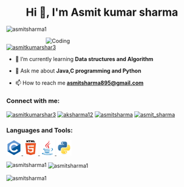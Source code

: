 

<h1 align="center">Hi 👋, I'm Asmit kumar sharma</h1>
<p align="left"> <img src="https://komarev.com/ghpvc/?username=asmitsharma1&label=Profile%20views&color=0e75b6&style=flat" alt="asmitsharma1" /> </p>
<img align="right" alt="Coding" width="400" src="https://user-images.githubusercontent.com/74038190/212749447-bfb7e725-6987-49d9-ae85-2015e3e7cc41.gif">
<p align="left"> <a href="https://twitter.com/asmitkumarshar3" target="blank"><img src="https://img.shields.io/twitter/follow/asmitkumarshar3?logo=twitter&style=for-the-badge" alt="asmitkumarshar3" /></a> </p>

- 🌱 I’m currently learning **Data structures and Algorithm**

- 💬 Ask me about **Java,C programming and Python**

- 📫 How to reach me **asmitsharma895@gmail.com**

<h3 align="left">Connect with me:</h3>
<p align="left">
<a href="https://twitter.com/asmitkumarshar3" target="blank"><img align="center" src="https://raw.githubusercontent.com/rahuldkjain/github-profile-readme-generator/master/src/images/icons/Social/twitter.svg" alt="asmitkumarshar3" height="30" width="40" /></a>
<a href="https://linkedin.com/in/aksharma12" target="blank"><img align="center" src="https://raw.githubusercontent.com/rahuldkjain/github-profile-readme-generator/master/src/images/icons/Social/linked-in-alt.svg" alt="aksharma12" height="30" width="40" /></a>
<a href="https://www.hackerrank.com/asmitsharma" target="blank"><img align="center" src="https://raw.githubusercontent.com/rahuldkjain/github-profile-readme-generator/master/src/images/icons/Social/hackerrank.svg" alt="asmitsharma" height="30" width="40" /></a>
<a href="https://www.leetcode.com/asmit_sharma" target="blank"><img align="center" src="https://raw.githubusercontent.com/rahuldkjain/github-profile-readme-generator/master/src/images/icons/Social/leet-code.svg" alt="asmit_sharma" height="30" width="40" /></a>
</p>

<h3 align="left">Languages and Tools:</h3>
<p align="left"> <a href="https://www.cprogramming.com/" target="_blank" rel="noreferrer"> <img src="https://raw.githubusercontent.com/devicons/devicon/master/icons/c/c-original.svg" alt="c" width="40" height="40"/> </a> <a href="https://www.w3.org/html/" target="_blank" rel="noreferrer"> <img src="https://raw.githubusercontent.com/devicons/devicon/master/icons/html5/html5-original-wordmark.svg" alt="html5" width="40" height="40"/> </a> <a href="https://www.java.com" target="_blank" rel="noreferrer"> <img src="https://raw.githubusercontent.com/devicons/devicon/master/icons/java/java-original.svg" alt="java" width="40" height="40"/> </a> <a href="https://www.python.org" target="_blank" rel="noreferrer"> <img src="https://raw.githubusercontent.com/devicons/devicon/master/icons/python/python-original.svg" alt="python" width="40" height="40"/> </a> </p>

<p><img align="left" src="https://github-readme-stats.vercel.app/api/top-langs?username=asmitsharma1&show_icons=true&locale=en&layout=compact" alt="asmitsharma1" /></p>

<p>&nbsp;<img align="center" src="https://github-readme-stats.vercel.app/api?username=asmitsharma1&show_icons=true&locale=en" alt="asmitsharma1" /></p>

<p><img align="center" src="https://github-readme-streak-stats.herokuapp.com/?user=asmitsharma1&" alt="asmitsharma1" /></p>


<!--
**asmitsharma1/asmitsharma1** is a ✨ _special_ ✨ repository because its `README.md` (this file) appears on your GitHub profile.

Here are some ideas to get you started:

- 🔭 I’m currently working on ...
- 🌱 I’m currently learning ...
- 👯 I’m looking to collaborate on ...
- 🤔 I’m looking for help with ...
- 💬 Ask me about ...
- 📫 How to reach me: ...
- 😄 Pronouns: ...
- ⚡ Fun fact: ...
-->
